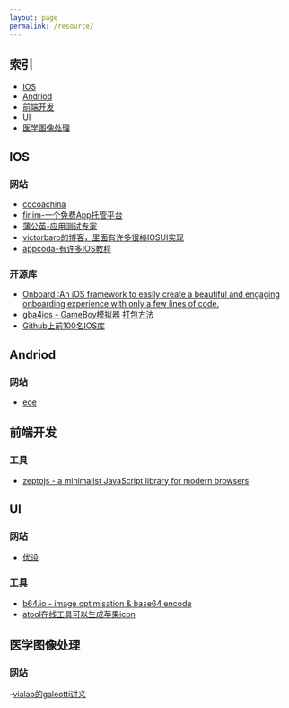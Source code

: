 ```yaml
---
layout: page
permalink: /resource/
---
```


索引
--

* [IOS](#ios)
* [Andriod](#andriod)
* [前端开发](#front)
* [UI](#ui)
* [医学图像处理](#ip)

<h2 id="ios">IOS</h2>

### 网站

- [cocoachina](http://www.cocoachina.com/)
- [fir.im-一个免费App托管平台](http://fir.im/plaza)
- [蒲公英-应用测试专家](http://www.pgyer.com/)
- [victorbaro的博客，里面有许多很棒IOSUI实现](http://victorbaro.com/)
- [appcoda-有许多IOS教程](http://www.appcoda.com/)

### 开源库
- [Onboard :An iOS framework to easily create a beautiful and engaging onboarding experience with only a few lines of code.](https://github.com/mamaral/Onboard)
- [gba4ios - GameBoy模拟器](https://bitbucket.org/rileytestut/gba4ios) [打包方法](http://bouk.co/blog/sideload-iphone/)
- [Github上前100名IOS库](https://github.com/Aufree/trip-to-iOS/blob/master/Top-100.md)


<h2 id="andriod">Andriod</h2>

### 网站

- [eoe](http://www.eoeandroid.com/)

<h2 id="front">前端开发</h2>

### 工具

- [zeptojs - a minimalist JavaScript library for modern browsers](http://www.zeptojs.cn)

<h2 id="ui">UI</h2>

### 网站

- [优设](http://www.uisdc.com/)

### 工具

- [b64.io - image optimisation & base64 encode](http://b64.io/)
- [atool在线工具可以生成苹果icon](http://www.atool.org/)

<h2 id="ip">医学图像处理</h2>

### 网站

-[vialab的galeotti讲义](http://www.vialab.org/galeotti/methods_course/)

